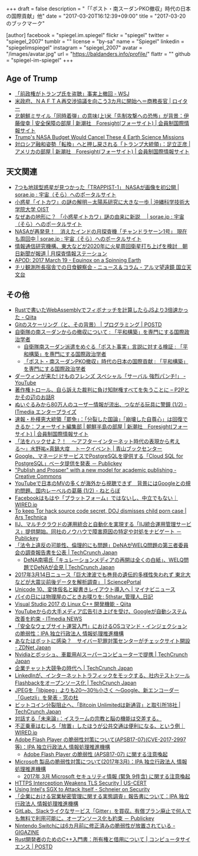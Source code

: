 +++
draft = false
description = "「「ポスト・南スーダンPKO撤収」時代の日本の国際貢献」他"
date = "2017-03-20T16:12:39+09:00"
title = "2017-03-20 のブックマーク"

[author]
  facebook = "spiegel.im.spiegel"
  flickr = "spiegel"
  twitter = "spiegel_2007"
  tumblr = ""
  license = "by-sa"
  name = "Spiegel"
  linkedin = "spiegelimspiegel"
  instagram = "spiegel_2007"
  avatar = "/images/avatar.jpg"
  url = "https://baldanders.info/profile/"
  flattr = ""
  github = "spiegel-im-spiegel"
+++

## Age of Trump

- [「前政権がトランプ氏を盗聴」事実上撤回 - WSJ](http://jp.wsj.com/articles/SB12585379404965473758504583021212674557222)
- [米政府、ＮＡＦＴＡ再交渉協議を向こう3カ月に開始へ＝商務長官 | ロイター](http://jp.reuters.com/article/nafta-talks-idJPKBN16H2RD)
- [北朝鮮ミサイル「同時着弾」の意味(上)米「先制攻撃への恐怖」が背景：伊藤俊幸 | 安全保障の部屋 | 新潮社　Foresight(フォーサイト) | 会員制国際情報サイト](http://www.fsight.jp/articles/-/42102)
- [Trump's NASA Budget Would Cancel These 4 Earth Science Missions](http://www.space.com/36112-trump-budget-cancels-nasa-earth-science-missions.html)
- [対ロシア融和姿勢「転換」へと押し戻される「トランプ大統領」：足立正彦 | アメリカの部屋 | 新潮社　Foresight(フォーサイト) | 会員制国際情報サイト](http://www.fsight.jp/articles/-/42112)

## 天文関連

- [7つも地球型惑星が見つかった「TRAPPIST-1」 NASAが画像を初公開 | sorae.jp : 宇宙（そら）へのポータルサイト](http://sorae.jp/030201/2017_03_10_nasa.html)
- [小惑星「イトカワ」の謎の解明－太陽系研究に大きな一歩 | 沖縄科学技術大学院大学 OIST](https://www.oist.jp/ja/news-center/press-releases/29400)
- [なぜあの地形に？ 「小惑星イトカワ」謎の由来に新説　 | sorae.jp : 宇宙（そら）へのポータルサイト](http://sorae.jp/030201/2017_03_13_itokawa.html)
- [NASAが再発見！　消えたインドの月探査機「チャンドラヤーン1号」 現在も周回中 | sorae.jp : 宇宙（そら）へのポータルサイト](http://sorae.jp/030201/2017_03_14_ch.html)
- [情報通信研究機構、東大などが2020年に火星周回衛星打ち上げを検討　朝日新聞が報道 | 月探査情報ステーション](http://moonstation.jp/blog/marsexp/the-asahi-shimbun-says-nict-and-university-of-tokyo-estimating-mars-orbiting-satellite-in-2020)
- [APOD: 2017 March 19 - Equinox on a Spinning Earth](https://apod.nasa.gov/apod/ap170319.html)
- [チリ観測所長宿舎での日食観察会 - ニュース＆コラム - アルマ望遠鏡 国立天文台](http://alma.mtk.nao.ac.jp/j/news/alma/2017/0314post_699.html)



## その他

- [Rustで書いたWebAssemblyでフィボナッチを計算したらJSより3倍速かった - Qiita](http://qiita.com/akira_/items/55cf1f5911b14e265c6f)
- [Gitのスケーリング（と、その背景） | プログラミング | POSTD](http://postd.cc/git-and-some-back-story/)
- [自衛隊の南スーダンからの撤収について : 「平和構築」を専門にする国際政治学者](http://shinodahideaki.blog.jp/archives/14804753.html)
    - [自衛隊南スーダン派遣をめぐる「ポスト事実」言説に対する検証 : 「平和構築」を専門にする国際政治学者](http://shinodahideaki.blog.jp/archives/14855323.html)
    - [「ポスト・南スーダンPKO撤収」時代の日本の国際貢献 : 「平和構築」を専門にする国際政治学者](http://shinodahideaki.blog.jp/archives/14966898.html)
- [ダーウィンが来た! けものフレンズ スペシャル「サーバル 強烈パンチ!」 - YouTube](https://www.youtube.com/watch?v=MqxgylK6-wM)
- [著作権トロール、自ら訴えた裁判に負け知財権すべてを失うことに – P2Pとかその辺のお話R](http://p2ptk.org/copyright/576)
- [ぬいぐるみから80万人のユーザー情報が流出、つながる玩具に警鐘 (1/2) - ITmedia エンタープライズ](http://www.itmedia.co.jp/enterprise/articles/1703/02/news107.html)
- [速報・朴槿恵大統領「罷免」：「分裂した国論」「崩壊した自尊心」は回復できるか：フォーサイト編集部 | 朝鮮半島の部屋 | 新潮社　Foresight(フォーサイト) | 会員制国際情報サイト](http://www.fsight.jp/articles/-/42095)
- [「法をハックせよ？！　〜アフターインターネット時代の表現から考える〜」水野祐×真鍋大度　トークイベント | 青山ブックセンター](http://www.aoyamabc.jp/event/legaldesign/)
- [Google、マネージドサービスでPostgreSQLを提供する「Cloud SQL for PostgreSQL」ベータ提供を発表 － Publickey](http://www.publickey1.jp/blog/17/googlepostgresqlcloud_sql_for_postgresql.html)
- ["Publish and Prosper" with a new model for academic publishing - Creative Commons](https://creativecommons.org/2017/03/13/publish-prosper-new-model-academic-publishing/)
- [YouTubeで日本のMVの多くが海外から視聴できず　背景にはGoogleとの規約問題、国内レーベルの葛藤 (1/2) - ねとらぼ](http://nlab.itmedia.co.jp/nl/articles/1703/08/news118.html)
- [Facebookはもはや「プラットフォーム」ではないし、中立でもない｜WIRED.jp](http://wired.jp/2017/03/11/facebook-media-company/)
- [To keep Tor hack source code secret, DOJ dismisses child porn case | Ars Technica](https://arstechnica.com/tech-policy/2017/03/doj-drops-case-against-child-porn-suspect-rather-than-disclose-fbi-hack/)
- [IIJ、マルチクラウドの運用統合と自動化を実現する「IIJ統合運用管理サービス」提供開始。同社のノウハウで障害原因の特定や対処をナビゲート － Publickey](http://www.publickey1.jp/blog/17/iijiij.html)
- [「法令上違反の可能性、倫理的にも問題」DeNAがWELQ問題の第三者委員会の調査報告書を公表 | TechCrunch Japan](https://jp.techcrunch.com/2017/03/13/%e3%80%8c%e6%b3%95%e4%bb%a4%e4%b8%8a%e9%81%95%e5%8f%8d%e3%81%ae%e5%8f%af%e8%83%bd%e6%80%a7%e3%80%81%e5%80%ab%e7%90%86%e7%9a%84%e3%81%ab%e3%82%82%e5%95%8f%e9%a1%8c%e3%80%8ddena%e3%81%8cwelq%e5%95%8f/)
    - [DeNA南場氏「キュレーションメディアの再開は全くの白紙」、WELQ問題でDeNAが会見 | TechCrunch Japan](https://jp.techcrunch.com/2017/03/14/dena-welq/)
- [2017年3月14日ニュース「巨大津波でも巻貝の遺伝的多様性失われず 東北大などが大震災前後データを解析調査」 | SciencePortal](http://scienceportal.jst.go.jp/news/newsflash_review/newsflash/2017/03/20170314_01.html)
- [Unicode 10、変体仮名と縦書きレイアウト導入へ | マイナビニュース](http://news.mynavi.jp/news/2017/03/13/110/)
- [パイの日には物理屋のごときお喋りを: 5thstar_管理人_日記](http://5thstar.air-nifty.com/blog/2008/03/post_e243.html)
- [Visual Studio 2017 の Linux C++ 開発機能 - Qiita](http://qiita.com/tadnakam/items/4660d8fa5b1b72f9eb70)
- [YouTubeからの大手メディア広告引き上げを受け、Googleが自動システム改善を約束 - ITmedia NEWS](http://www.itmedia.co.jp/news/articles/1703/20/news010.html)
- [「安全なウェブサイト運営入門」におけるOSコマンド・インジェクションの脆弱性：IPA 独立行政法人 情報処理推進機構](https://www.ipa.go.jp/security/vuln/7incidents/)
- [あなたはボットに感染？　サイバー犯罪対策センターがチェックサイト開設 - ZDNet Japan](https://japan.zdnet.com/article/35098238/)
- [Nvidiaとボッシュ、車載用AIスーパーコンピューターで提携 | TechCrunch Japan](https://techcrunch.com/2017/03/16/nvidia-and-bosch-team-up-on-self-driving-car-ai-supercomputer/)
- [企業チャット大競争の時代へ | TechCrunch Japan](https://techcrunch.com/2017/03/18/the-great-enterprise-chat-race/)
- [LinkedInが、インターネットトラフィックをモックする、社内テストツールFlashbackをオープンソース化 | TechCrunch Japan](https://techcrunch.com/2017/03/17/linkedin-open-sources-flashback-a-tool-for-mocking-internet-traffic/)
- [JPEGを「libjpeg」よりも20～30％小さく ～Google、新エンコーダー「Guetzli」を発表 - 窓の杜](http://forest.watch.impress.co.jp/docs/news/1050138.html)
- [ビットコイン分裂阻止へ、「Bitcoin Unlimitedは新通貨」と取引所18社 | TechCrunch Japan](https://jp.techcrunch.com/2017/03/18/bitcoin-exchange-says-unlimited-is-not-btc/)
- [対話する「未来論」：イスラームの宗教と脳の機能は交差する。](http://30th.rcast.u-tokyo.ac.jp/future/future01.html)
- [不正乗車はむしろ「放置」したほうが公共交通は便利になる、という例｜WIRED.jp](http://wired.jp/2017/03/15/ignoring-fare-evaders/)
- [Adobe Flash Player の脆弱性対策について(APSB17-07)(CVE-2017-2997等)：IPA 独立行政法人 情報処理推進機構](http://www.ipa.go.jp/security/ciadr/vul/20170315-adobeflashplayer.html)
    - [Adobe Flash Player の脆弱性 (APSB17-07) に関する注意喚起](http://www.jpcert.or.jp/at/2017/at170010.html)
- [Microsoft 製品の脆弱性対策について(2017年3月)：IPA 独立行政法人 情報処理推進機構](http://www.ipa.go.jp/security/ciadr/vul/20170315-ms.html)
    - [2017年 3月 Microsoft セキュリティ情報 (緊急 9件含) に関する注意喚起](http://www.jpcert.or.jp/at/2017/at170011.html)
- [HTTPS Interception Weakens TLS Security | US-CERT](https://www.us-cert.gov/ncas/alerts/TA17-075A)
- [Using Intel's SGX to Attack Itself - Schneier on Security](https://www.schneier.com/blog/archives/2017/03/using_intels_sg.html)
- [「企業における営業秘密管理に関する実態調査」報告書について：IPA 独立行政法人 情報処理推進機構](http://www.ipa.go.jp/security/fy28/reports/ts_kanri/index.html)
- [GitLab、Slackライクなサービス「Gitter」を買収。有償プラン廃止で何人でも無料で利用可能に。オープンソース化も約束 － Publickey](http://www.publickey1.jp/blog/17/gitlabslackgitter.html)
- [Nintendo Switchには6カ月前に修正済みの脆弱性が放置されている - GIGAZINE](http://gigazine.net/news/20170314-nintendo-switch-webkit-vulnerability/)
- [Rust開発者のためのC++入門書：所有権と借用について | コンピュータサイエンス | POSTD](http://postd.cc/cpp-for-rust-devs/)
